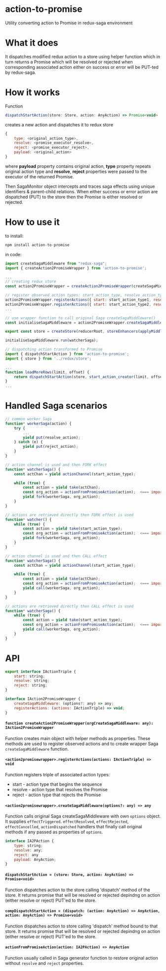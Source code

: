 # action-to-promise
Utility converting action to Promise in redux-saga environment

# What it does
It dispatches modified redux action to a store using helper function which in turn returns a Promise which will be resolved 
or rejected when corresponding associated action either on success or error will be PUT-ted by redux-saga.

# How it works
Function 
```javascript
dispatchStartAction(store: Store, action: AnyAction) => Promise<void> 
```
creates a new action and dispatches it to redux store
```javascript
{ 
    type: <original_action_type>, 
    resolve: <promise_executor_resolve>, 
    reject: <promise_executor_reject>, 
    payload: <original_action> 
}
```
where **payload** property contains original action, **type** property repeats original action type and **resolve**, **reject** properties 
were passed to the executor of the returned Promise.

Then SagaMonitor object intercepts and traces saga effects using unique identifiers & parent-child relations. 
When either success or error action are dispatched (PUT) to the store then the Promise is either resolved or rejected.

# How to use it

to install:
```javascript
npm install action-to-promise
```

in code:
```javascript
import createSagaMiddleware from "redux-saga";
import { createAction2PromiseWrapper } from 'action-to-promise';

...
// creating redux store
const action2PromiseWrapper = createAction2PromiseWrapper(createSagaMiddleware);  // pass Saga createSagaMiddleware function as parameter

// register observed action types: start_action_type, resolve_action_type, reject_action_type
action2PromiseWrapper.registerActions({ start: start_action_type1, resolve: resolve_action_type1, reject: reject_action_type1 });
action2PromiseWrapper.registerActions({ start: start_action_type2, resolve: resolve_action_type2, reject: reject_action_type2 });
...

// use wrapper function to call original Saga createSagaMiddleware()
const initialiseSagaMiddleware = action2PromiseWrapper.createSagaMiddleware();

export const store = createStore(reducerRoot, storeEnhancers(applyMiddleware(initialiseSagaMiddleware)));

initialiseSagaMiddleware.run(watcherSaga);
```

```javascript
// dispatching action transformed to Promise
import { dispatchStartAction } from 'action-to-promise';
import { store } from '../redux/store';

...
function loadMoreRows(limit, offset) {
    return dispatchStartAction(store, start_action_creator(limit, offset));
}
...
```

# Handled Saga scenarios
```javascript
// common worker Saga
function* workerSaga(action) {
    try {
        ...
        yield put(resolve_action);
    } catch (e) {
        yield put(reject_action);
    }
}
```

```javascript
// action channel is used and then FORK effect
function* watcherSaga() {
    const actChan = yield actionChannel(start_action_type);

    while (true) {
        const action = yield take(actChan);
        const org_action = actionFromPromiseAction(action);  <=== important: function restores original action
        yield fork(workerSaga, org_action);
    }
}
```

```javascript
// actions are retrieved directly then FORK effect is used
function* watcher() {
    while (true) {
        const action = yield take(start_action_type);
        const org_action = actionFromPromiseAction(action);  <=== important: function restores original action
        yield fork(workerSaga, org_action);
    }
}
```

```javascript
// action channel is used and then CALL effect
function* watcherSaga() {
    const actChan = yield actionChannel(start_action_type);

    while (true) {
        const action = yield take(actChan);
        const org_action = actionFromPromiseAction(action);  <=== important: function restores original action
        yield call(workerSaga, org_action);
    }
}
```

```javascript
// actions are retrieved directly then CALL effect is used
function* watcherSaga() {
    while (true) {
        const action = yield take(start_action_type);
        const org_action = actionFromPromiseAction(action);  <=== important: function restores original action
        yield call(workerSaga, org_action);
    }
}
```

# API

```javascript
export interface IActionTriple {
    start: string;
    resolve: string;
    reject: string;
}

interface IAction2PromiseWrapper {
    createSagaMiddleware: (options?: any) => any; 
    registerActions: (actions: IActionTriple) => void; 
}  
```

#### `function createAction2PromiseWrapper(orgCreateSagaMiddleware: any): IAction2PromiseWrapper`

Function creates main object with helper methods as properties. These methods are used to register observed actions 
and to create wrapper Saga `createSagaMiddleware` function.

#### `<action2promisewrapper>.registerActions(actions: IActionTriple) => void`

Function registers triple of associated action types:
* start - action type that begins the sequence
* resolve - action type that resolves the Promise
* reject - action type that rejects the Promise

#### `<action2promisewrapper>.createSagaMiddleware(options?: any) => any`

Function calls original Saga createSagaMiddleware with own `options` object. It supplies `effectTriggered`. `effectResolved`,
`effectRejected`, `effectCancelled`, `actionDispatched` handlers that finally call original methods if any passed as properties 
of `options`.

```javascript
interface IA2PAction {
    type: string;
    resolve: any;
    reject: any
    payload: AnyAction;
}
```

#### `dispatchStartAction = (store: Store, action: AnyAction) => Promise<void>`

Function dispatches action to the store calling 'dispatch' method of the store. It returns promise that will be resolved or rejected
depindng on action (either resolve or reject) PUT'ed to the store.

#### `compDispatchStartAction = (dispatch: (action: AnyAction) => AnyAction, action: AnyAction) => Promise<void>`

Function dispatches action to store calling 'dispatch' method bound to that store. It returns promise that will be resolved or rejected
depindng on action (either resolve or reject) PUT'ed to the store.

#### `actionFromPromiseAction(action: IA2PAction) => AnyAction`

Function usually called in Saga generator function to restore original action without `resolve` and `reject` properties.
